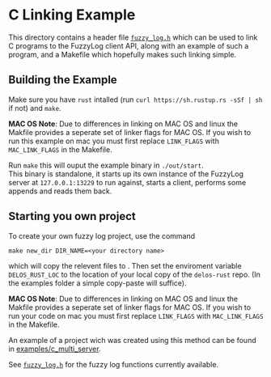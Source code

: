 # C Linking Example
This directory contains a header file [`fuzzy_log.h`](fuzzy_log.h)
which can be used to link C programs to the FuzzyLog client API,
along with an example of such a program, and a Makefile which
hopefully makes such linking simple.  

## Building the Example

Make sure you have `rust` intalled
(run `curl https://sh.rustup.rs -sSf | sh` if not)
and `make`.

**MAC OS Note**: Due to differences in linking on MAC OS and linux
the Makfile provides a seperate set of linker flags for MAC OS.
If you wish to run this example on mac you must first replace
`LINK_FLAGS` with `MAC_LINK_FLAGS` in the Makefile.

Run `make` this will ouput the example binary in `./out/start`.  
This binary is standalone, it starts up its own instance of the
FuzzyLog server at `127.0.0.1:13229` to run against,
starts a client, performs some appends and reads them back.

## Starting you own project

To create your own fuzzy log project, use the command

    make new_dir DIR_NAME=<your directory name>

which will copy the relevent files to <your directory name>.
Then set the enviroment variable `DELOS_RUST_LOC` to the location
of your local copy of the `delos-rust` repo.
(In the examples folder a simple copy-paste will suffice).

**MAC OS Note**: Due to differences in linking on MAC OS and linux
the Makfile provides a seperate set of linker flags for MAC OS.
If you wish to run your code on mac you must first replace
`LINK_FLAGS` with `MAC_LINK_FLAGS` in the Makefile.

An example of a project wich was created using this method can be
found in [examples/c_multi_server](../c_multi_server).

See [`fuzzy_log.h`](fuzzy_log.h) for the fuzzy log functions currently available.
